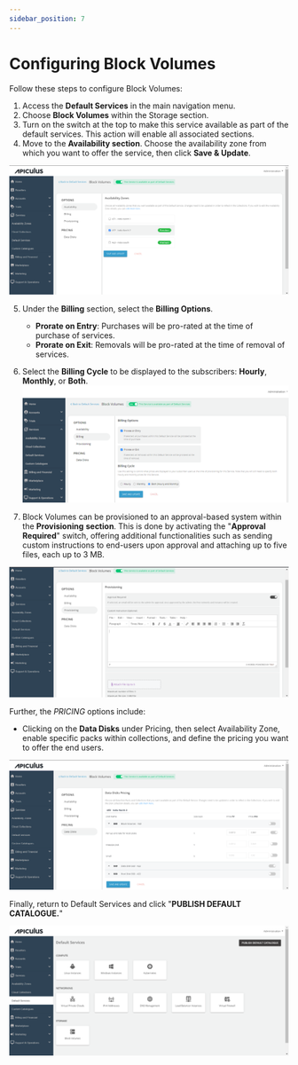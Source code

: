 ```yaml
---
sidebar_position: 7
---
```

# Configuring Block Volumes

Follow these steps to configure Block Volumes:

1. Access the **Default Services** in the main navigation menu.
2. Choose **Block Volumes** within the Storage section.
3. Turn on the switch at the top to make this service available as part of the default services. This action will enable all associated sections.
4. Move to the **Availability section**. Choose the availability zone from which you want to offer the service, then click **Save & Update**. 

![Configuring Block Volumes](img/ConfiguringBlockVolumes1.png)

5. Under the **Billing** section, select the **Billing Options**.
	- **Prorate on Entry**: Purchases will be pro-rated at the time of purchase of services.
	- **Prorate on Exit**: Removals will be pro-rated at the time of removal of services.
6. Select the **Billing Cycle** to be displayed to the subscribers: **Hourly**, **Monthly**, or **Both**.
![Configuring Block Volumes](img/ConfiguringBlockVolumes2.png)

6. Block Volumes can be provisioned to an approval-based system within the **Provisioning** **section**. This is done by activating the "**Approval Required**" switch, offering additional functionalities such as sending custom instructions to end-users upon approval and attaching up to five files, each up to 3 MB.

![Configuring Block Volumes](img/ConfiguringBlockVolumes3.png)

Further, the _PRICING_ options include:

- Clicking on the **Data Disks** under Pricing, then select Availability Zone, enable specific packs within collections, and define the pricing you want to offer the end users.

![Configuring Block Volumes](img/ConfiguringBlockVolumes4.png)

Finally, return to Default Services and click "**PUBLISH DEFAULT CATALOGUE.**"

![Configuring Block Volumes](img/ConfiguringBlockVolumes5.png)
